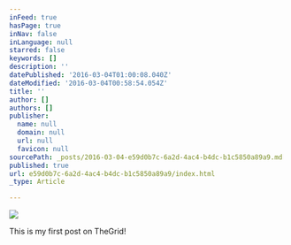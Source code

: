 ```yaml
---
inFeed: true
hasPage: true
inNav: false
inLanguage: null
starred: false
keywords: []
description: ''
datePublished: '2016-03-04T01:00:08.040Z'
dateModified: '2016-03-04T00:58:54.054Z'
title: ''
author: []
authors: []
publisher:
  name: null
  domain: null
  url: null
  favicon: null
sourcePath: _posts/2016-03-04-e59d0b7c-6a2d-4ac4-b4dc-b1c5850a89a9.md
published: true
url: e59d0b7c-6a2d-4ac4-b4dc-b1c5850a89a9/index.html
_type: Article

---
```

![](https://the-grid-user-content.s3-us-west-2.amazonaws.com/a2417467-a1a7-41b0-bdee-ac07478d0592.png)

This is my first post on TheGrid!